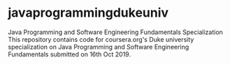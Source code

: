 # javaprogrammingdukeuniv
Java Programming and Software Engineering Fundamentals Specialization
This repository contains code for coursera.org's Duke university specialization on Java Programming and Software Engineering Fundamentals submitted on 16th Oct 2019.
